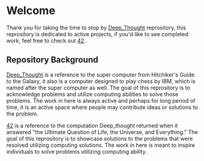 # Welcome
Thank you for taking the time to stop by [Deep_Thought](https://github.com/MartyMcData/Deep_Thought) reprository, this reprository is dedicated to active projects,
if you'd like to see completed work, feel free to check out [42](https://pages.github.com/).


## Repository Background

[Deep_Thought](https://github.com/MartyMcData/Deep_Thought)
is a reference to the super computer from Hitchiker's Guide to the Galaxy, it also is a computer designed to play chess by IBM,
which is named after the super computer as well. The goal of this reprository is to acknowledge problems and utilize computing
abilities to solve those problems. The work in here is always active and perhaps for long period of time, it is an active 
space where people may contribute ideas or solutions to the problem.

[42](https://pages.github.com/)
is a reference to the computation Deep_thought returned when it answered "the Ultimate Question of Life, 
the Universe, and Everything." The goal of this reprository is to showcase solutions to the problems that were resolved utilizing
computing solutions. The work in here is meant to inspire individuals to solve problems utilizing computing ability.

